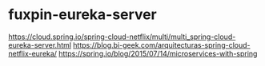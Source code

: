 # fuxpin-eureka-server

https://cloud.spring.io/spring-cloud-netflix/multi/multi_spring-cloud-eureka-server.html
https://blog.bi-geek.com/arquitecturas-spring-cloud-netflix-eureka/
https://spring.io/blog/2015/07/14/microservices-with-spring